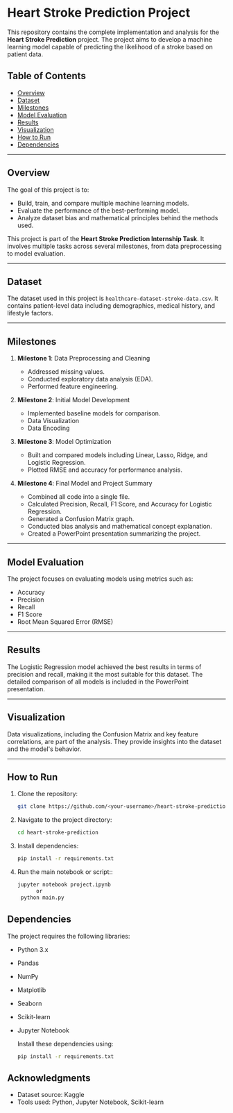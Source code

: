 # Heart Stroke Prediction Project

This repository contains the complete implementation and analysis for the **Heart Stroke Prediction** project. The project aims to develop a machine learning model capable of predicting the likelihood of a stroke based on patient data. 

## Table of Contents

- [Overview](#overview)
- [Dataset](#dataset)
- [Milestones](#milestones)
- [Model Evaluation](#model-evaluation)
- [Results](#results)
- [Visualization](#visualization)
- [How to Run](#how-to-run)
- [Dependencies](#dependencies)

---

## Overview

The goal of this project is to:
- Build, train, and compare multiple machine learning models.
- Evaluate the performance of the best-performing model.
- Analyze dataset bias and mathematical principles behind the methods used.

This project is part of the **Heart Stroke Prediction Internship Task**. It involves multiple tasks across several milestones, from data preprocessing to model evaluation.

---

## Dataset

The dataset used in this project is `healthcare-dataset-stroke-data.csv`. It contains patient-level data including demographics, medical history, and lifestyle factors.

---

## Milestones

1. **Milestone 1**: Data Preprocessing and Cleaning
   - Addressed missing values.
   - Conducted exploratory data analysis (EDA).
   - Performed feature engineering.

2. **Milestone 2**: Initial Model Development
   - Implemented baseline models for comparison.
   - Data Visualization
   - Data Encoding

3. **Milestone 3**: Model Optimization
   - Built and compared models including Linear, Lasso, Ridge, and Logistic Regression.
   - Plotted RMSE and accuracy for performance analysis.

4. **Milestone 4**: Final Model and Project Summary
   - Combined all code into a single file.
   - Calculated Precision, Recall, F1 Score, and Accuracy for Logistic Regression.
   - Generated a Confusion Matrix graph.
   - Conducted bias analysis and mathematical concept explanation.
   - Created a PowerPoint presentation summarizing the project.

---

## Model Evaluation

The project focuses on evaluating models using metrics such as:
- Accuracy
- Precision
- Recall
- F1 Score
- Root Mean Squared Error (RMSE)

---

## Results

The Logistic Regression model achieved the best results in terms of precision and recall, making it the most suitable for this dataset. The detailed comparison of all models is included in the PowerPoint presentation.

---

## Visualization

Data visualizations, including the Confusion Matrix and key feature correlations, are part of the analysis. They provide insights into the dataset and the model's behavior.

---

## How to Run

1. Clone the repository:
   ```bash
   git clone https://github.com/<your-username>/heart-stroke-prediction.git
2. Navigate to the project directory:
   ```bash
   cd heart-stroke-prediction
3. Install dependencies:
   ```bash
   pip install -r requirements.txt
4. Run the main notebook or script::
   ```bash
   jupyter notebook project.ipynb
         or
    python main.py

## Dependencies

The project requires the following libraries:
- Python 3.x
- Pandas
- NumPy
- Matplotlib
- Seaborn
- Scikit-learn
- Jupyter Notebook

  Install these dependencies using:
  ```bash
  pip install -r requirements.txt

## Acknowledgments

- Dataset source: Kaggle
- Tools used: Python, Jupyter Notebook, Scikit-learn
